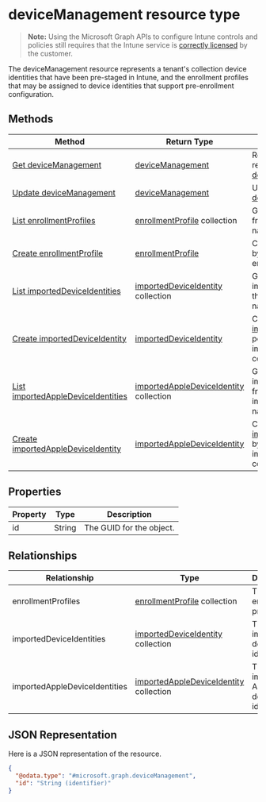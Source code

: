 ﻿# deviceManagement resource type

> **Note:** Using the Microsoft Graph APIs to configure Intune controls and policies still requires that the Intune service is [correctly licensed](https://go.microsoft.com/fwlink/?linkid=839381) by the customer.

The deviceManagement resource represents a tenant's collection device identities that have been pre-staged in Intune, and the enrollment profiles that may be assigned to device identities that support pre-enrollment configuration.
## Methods
|Method|Return Type|Description|
|---|---|---|
|[Get deviceManagement](../api/intune_corpenrollment_devicemanagement_get.md)|[deviceManagement](../resources/intune_corpenrollment_devicemanagement.md)|Read properties and relationships of the [deviceManagement](../resources/intune_corpenrollment_devicemanagement.md) object.|
|[Update deviceManagement](../api/intune_corpenrollment_devicemanagement_update.md)|[deviceManagement](../resources/intune_corpenrollment_devicemanagement.md)|Update the properties of a [deviceManagement](../resources/intune_corpenrollment_devicemanagement.md) object.|
|[List enrollmentProfiles](../api/intune_corpenrollment_devicemanagement_list_enrollmentprofile.md)|[enrollmentProfile](../resources/intune_corpenrollment_enrollmentprofile.md) collection|Get the enrollmentProfiles from the enrollmentProfiles navigation property.|
|[Create enrollmentProfile](../api/intune_corpenrollment_devicemanagement_create_enrollmentprofile.md)|[enrollmentProfile](../resources/intune_corpenrollment_enrollmentprofile.md)|Create a new [enrollmentProfile](../resources/intune_corpenrollment_enrollmentprofile.md) by posting to the enrollmentProfiles collection.|
|[List importedDeviceIdentities](../api/intune_corpenrollment_devicemanagement_list_importeddeviceidentity.md)|[importedDeviceIdentity](../resources/intune_corpenrollment_importeddeviceidentity.md) collection|Get the importedDeviceIdentities from the importedDeviceIdentities navigation property.|
|[Create importedDeviceIdentity](../api/intune_corpenrollment_devicemanagement_create_importeddeviceidentity.md)|[importedDeviceIdentity](../resources/intune_corpenrollment_importeddeviceidentity.md)|Create a new [importedDeviceIdentity](../resources/intune_corpenrollment_importeddeviceidentity.md) by posting to the importedDeviceIdentities collection.|
|[List importedAppleDeviceIdentities](../api/intune_corpenrollment_devicemanagement_list_importedappledeviceidentity.md)|[importedAppleDeviceIdentity](../resources/intune_corpenrollment_importedappledeviceidentity.md) collection|Get the importedAppleDeviceIdentities from the importedAppleDeviceIdentities navigation property.|
|[Create importedAppleDeviceIdentity](../api/intune_corpenrollment_devicemanagement_create_importedappledeviceidentity.md)|[importedAppleDeviceIdentity](../resources/intune_corpenrollment_importedappledeviceidentity.md)|Create a new [importedAppleDeviceIdentity](../resources/intune_corpenrollment_importedappledeviceidentity.md) by posting to the importedAppleDeviceIdentities collection.|

## Properties
|Property|Type|Description|
|---|---|---|
|id|String|The GUID for the object.|

## Relationships
|Relationship|Type|Description|
|---|---|---|
|enrollmentProfiles|[enrollmentProfile](../resources/intune_corpenrollment_enrollmentprofile.md) collection|The enrollment profiles.|
|importedDeviceIdentities|[importedDeviceIdentity](../resources/intune_corpenrollment_importeddeviceidentity.md) collection|The imported device identities.|
|importedAppleDeviceIdentities|[importedAppleDeviceIdentity](../resources/intune_corpenrollment_importedappledeviceidentity.md) collection|The imported Apple device identities.|

## JSON Representation
Here is a JSON representation of the resource.
<!-- {
  "blockType": "resource",
  "keyProperty": "id",
  "@odata.type": "microsoft.graph.deviceManagement"
}
-->
```json
{
  "@odata.type": "#microsoft.graph.deviceManagement",
  "id": "String (identifier)"
}
```



